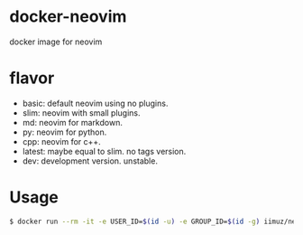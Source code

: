 # docker-neovim

docker image for neovim

# flavor

* basic: default neovim using no plugins.
* slim: neovim with small plugins.
* md: neovim for markdown.
* py: neovim for python.
* cpp: neovim for c++.
* latest: maybe equal to slim. no tags version.
* dev: development version. unstable.

# Usage

```sh
$ docker run --rm -it -e USER_ID=$(id -u) -e GROUP_ID=$(id -g) iimuz/neovim:latest
```
